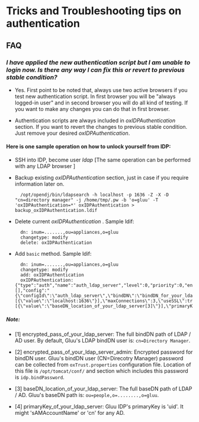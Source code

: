 # Tricks and Troubleshooting tips on authentication

## FAQ

### _I have applied the new authentication script but I am unable to login now. Is there any way I can fix this or revert to previous stable condition?_

* Yes. First point to be noted that, always use two active browsers if you test new authentication script. In first browser you will be "always logged-in user" and in second browser you will do all kind of testing. If you want to make any changes you can do that in first browser.

* Authentication scripts are always included in _oxIDPAuthentication_ section. If you want to revert the changes to previous stable condition. Just remove your desired _oxIDPAuthentication_.

#### Here is one sample operation on how to unlock yourself from IDP: 

* SSH into IDP, become user _ldap_ [The same operation can be performed with any LDAP browser ]

* Backup existing _oxIDPAuthentication_ section, just in case if you require information later on. 

        /opt/opendj/bin/ldapsearch -h localhost -p 1636 -Z -X -D "cn=directory manager" -j /home/tmp/.pw -b 'o=gluu' -T 'oxIDPAuthentication=*' oxIDPAuthentication > backup_oxIDPAuthentication.ldif

* Delete current _oxIDPAuthentication_ . Sample ldif:

        dn: inum=.......,ou=appliances,o=gluu
        changetype: modify
        delete: oxIDPAuthentication

* Add `basic` method. Sample ldif: 

        dn: inum=.......,ou=appliances,o=gluu
        changetype: modify
        add: oxIDPAuthentication
        oxIDPAuthentication: {"type":"auth","name":"auth_ldap_server","level":0,"priority":0,"enabled":true,"version":10,"fields":[],"config":"{\"configId\":\"auth_ldap_server\",\"bindDN\":\"bindDN_for_your_ldap_server[1]\",\"bindPassword\":\"encrypted_pass_of_your_ldap_server_admin[2]\",\"servers\":[{\"value\":\"localhost:1636\"}],\"maxConnections\":3,\"useSSL\":true,\"baseDNs\":[{\"value\":\"baseDN_location_of_your_ldap_server[3]\"}],\"primaryKey\":\"primaryKey_of_your_ldap_server[4]\",\"localPrimaryKey\":\"uid\",\"useAnonymousBind\":false,\"enabled\":true}"}


##### Note:

* [1] encrypted_pass_of_your_ldap_server: The full bindDN path of LDAP / AD user. By default, Gluu's LDAP bindDN user is: `cn=Directory Manager`.

* [2] encrypted_pass_of_your_ldap_server_admin: Encrypted password for
bindDN user. Gluu's bindDN user (CN=Direcotry Manager) password can be collected
from `oxTrust.properties` configuration file. Location of this file is
`/opt/tomcat/conf/` and section which includes this password is
`idp.bindPassword`. 

* [3] baseDN_location_of_your_ldap_server: The full baseDN path of LDAP /
AD. Gluu's baseDN path is:
`ou=people,o=........,o=gluu`.

* [4] primaryKey_of_your_ldap_server: Gluu IDP's primaryKey is 'uid'. It
might 'sAMAccountName' or 'cn' for any AD. 
